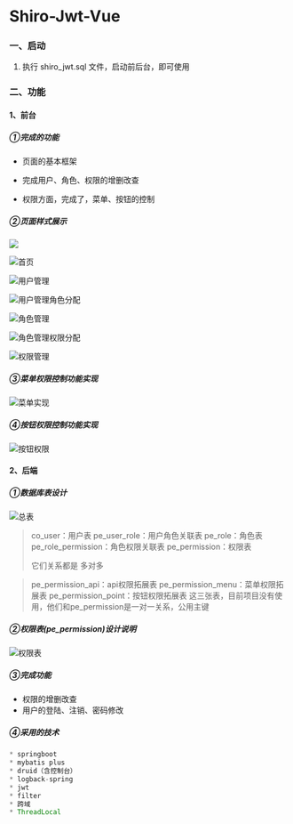# Shiro-Jwt-Vue

### 一、启动

1. 执行 shiro_jwt.sql 文件，启动前后台，即可使用



### 二、功能

#### 1、前台

##### ①完成的功能

* 页面的基本框架

* 完成用户、角色、权限的增删改查

 * 权限方面，完成了，菜单、按钮的控制

   

##### ②页面样式展示

<img src="https://github.com/Dame0912/Shiro-Jwt-Vue/blob/1.0.0/md%E5%9B%BE%E7%89%87/%E7%99%BB%E9%99%86%E9%A1%B5%E9%9D%A2.png?raw=true" />



![首页](https://github.com/Dame0912/Shiro-Jwt-Vue/blob/1.0.0/md%E5%9B%BE%E7%89%87/%E9%A6%96%E9%A1%B5.png?raw=true)

![用户管理](https://github.com/Dame0912/Shiro-Jwt-Vue/blob/1.0.0/md%E5%9B%BE%E7%89%87/%E7%94%A8%E6%88%B7%E7%AE%A1%E7%90%86.png?raw=true)

![用户管理角色分配](https://github.com/Dame0912/Shiro-Jwt-Vue/blob/1.0.0/md%E5%9B%BE%E7%89%87/%E7%94%A8%E6%88%B7%E7%AE%A1%E7%90%86%E8%A7%92%E8%89%B2%E5%88%86%E9%85%8D.png?raw=true)

![角色管理](https://github.com/Dame0912/Shiro-Jwt-Vue/blob/1.0.0/md%E5%9B%BE%E7%89%87/%E8%A7%92%E8%89%B2%E7%AE%A1%E7%90%86.png?raw=true)

![角色管理权限分配](https://github.com/Dame0912/Shiro-Jwt-Vue/blob/1.0.0/md%E5%9B%BE%E7%89%87/%E8%A7%92%E8%89%B2%E7%AE%A1%E7%90%86%E6%9D%83%E9%99%90%E5%88%86%E9%85%8D.png?raw=true)

![权限管理](https://github.com/Dame0912/Shiro-Jwt-Vue/blob/1.0.0/md%E5%9B%BE%E7%89%87/%E6%9D%83%E9%99%90%E7%AE%A1%E7%90%86.png?raw=true)





##### ③菜单权限控制功能实现

![菜单实现](https://github.com/Dame0912/Shiro-Jwt-Vue/blob/1.0.0/md%E5%9B%BE%E7%89%87/%E8%8F%9C%E5%8D%95%E6%9D%83%E9%99%90%E7%94%9F%E6%88%90%E9%80%BB%E8%BE%91.png?raw=true)



##### ④按钮权限控制功能实现

![按钮权限](https://github.com/Dame0912/Shiro-Jwt-Vue/blob/1.0.0/md%E5%9B%BE%E7%89%87/%E6%8C%89%E9%92%AE%E6%9D%83%E9%99%90%E7%94%9F%E6%88%90%E9%80%BB%E8%BE%91.png?raw=true)





#### 2、后端

##### ①数据库表设计

![总表](https://github.com/Dame0912/Shiro-Jwt-Vue/blob/1.0.0/md%E5%9B%BE%E7%89%87/%E6%95%B0%E6%8D%AE%E5%BA%93%E8%A1%A8.png?raw=true)

>co_user：用户表
>pe_user_role：用户角色关联表
>pe_role：角色表
>pe_role_permission：角色权限关联表
>pe_permission：权限表
>
>它们关系都是 多对多



>pe_permission_api：api权限拓展表
>pe_permission_menu：菜单权限拓展表
>pe_permission_point：按钮权限拓展表
>这三张表，目前项目没有使用，他们和pe_permission是一对一关系，公用主键



##### ②权限表(pe_permission)设计说明

![权限表](https://github.com/Dame0912/Shiro-Jwt-Vue/blob/1.0.0/md%E5%9B%BE%E7%89%87/%E6%95%B0%E6%8D%AE%E5%BA%93%E8%A1%A8%E2%80%94%E6%9D%83%E9%99%90%E8%A1%A8.png?raw=true)



##### ③完成功能

* 权限的增删改查
* 用户的登陆、注销、密码修改

##### ④采用的技术

```java
* springboot
* mybatis plus
* druid（含控制台）
* logback-spring
* jwt
* filter
* 跨域
* ThreadLocal
```











































